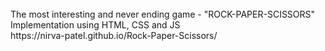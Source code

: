 
<br>
The most interesting and never ending game - "ROCK-PAPER-SCISSORS" 
<br>
Implementation using HTML, CSS and JS

<br>
https://nirva-patel.github.io/Rock-Paper-Scissors/

